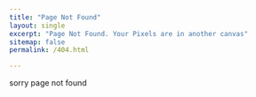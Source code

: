 ```yaml
---
title: "Page Not Found"
layout: single
excerpt: "Page Not Found. Your Pixels are in another canvas"
sitemap: false
permalink: /404.html

---
```

sorry page not found
<script type="text/javascript">
  var GOOG_FIXURL_LANG = 'en';
  var GOOG_FIXURL_SITE = '{{ site.url }}'
</script>
<script type="text/javascript"
  src="//linkhelp.clients.google.com/tbproxy/lh/wm/fixurl.js">
</script>
